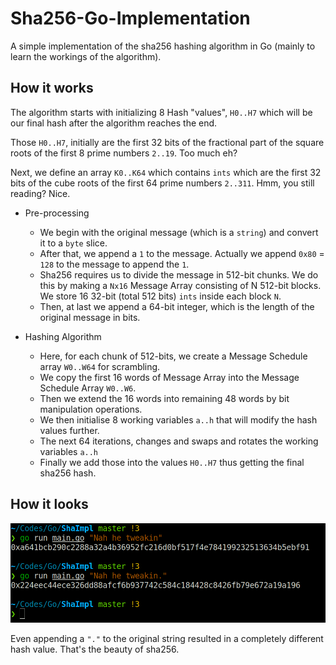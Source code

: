 # Sha256-Go-Implementation
A simple implementation of the sha256 hashing algorithm in Go (mainly to learn the 
workings of the algorithm).

## How it works

The algorithm starts with initializing 8 Hash "values", `H0..H7` which will be our final hash after the algorithm reaches the end.

Those `H0..H7`, initially are the first 32 bits of the fractional part of the square roots of the first 8 prime numbers `2..19`. Too much eh?

Next, we define an array `K0..K64` which contains `ints` which are the first 32 bits of the cube roots of the first 64 prime numbers `2..311`. Hmm, you still reading? Nice.

- Pre-processing
    - We begin with the original message (which is a `string`) and convert it to a `byte` slice.
    - After that, we append a `1` to the message. Actually we append `0x80` = `128` to the message to append the `1`.
    - Sha256 requires us to divide the message in 512-bit chunks. We do this by making a `Nx16` Message Array consisting of N 512-bit blocks. We store 16 32-bit (total 512 bits) `ints` inside each block `N`.
    - Then, at last we append a 64-bit integer, which is the length of the original message in bits.

- Hashing Algorithm
    - Here, for each chunk of 512-bits, we create a Message Schedule array `W0..W64` for scrambling.
    - We copy the first 16 words of Message Array into the Message Schedule Array `W0..W6`.
    - Then we extend the 16 words into remaining 48 words by bit manipulation operations.
    - We then initialise 8 working variables `a..h` that will modify the hash values further.
    - The next 64 iterations, changes and swaps and rotates the working variables `a..h`
    - Finally we add those into the values `H0..H7` thus getting the final sha256 hash.

## How it looks

![sha256](./Imgs/sha256.png)

Even appending a `"."` to the original string resulted in a completely different hash value.
That's the beauty of sha256. 